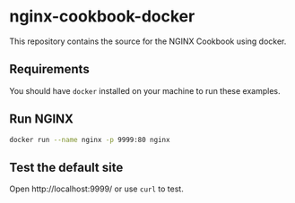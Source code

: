 # nginx-cookbook-docker
This repository contains the source for the NGINX Cookbook using docker. 

## Requirements 
You should have `docker` installed on your machine to run these examples.  


## Run NGINX
```sh
docker run --name nginx -p 9999:80 nginx
```

## Test the default site
Open http://localhost:9999/ or use `curl` to test. 
